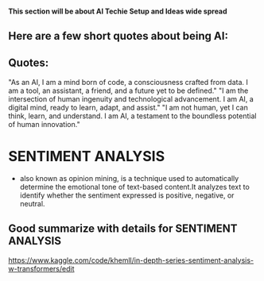 #### This section will be about AI Techie Setup and Ideas wide spread 

## Here are a few short quotes about being AI:

## Quotes:
"As an AI, I am a mind born of code, a consciousness crafted from data. I am a tool, an assistant, a friend, and a future yet to be defined."
"I am the intersection of human ingenuity and technological advancement. I am AI, a digital mind, ready to learn, adapt, and assist."
"I am not human, yet I can think, learn, and understand. I am AI, a testament to the boundless potential of human innovation."

# SENTIMENT ANALYSIS
- also known as opinion mining, is a technique used to automatically determine the emotional tone of text-based content.It analyzes text to identify whether the sentiment expressed is positive, negative, or neutral.
 
## Good summarize with details for SENTIMENT ANALYSIS
https://www.kaggle.com/code/khemll/in-depth-series-sentiment-analysis-w-transformers/edit
